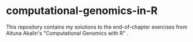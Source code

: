 # computational-genomics-in-R
This repository contains my solutions to the end-of-chapter exercises from Altuna Akalin's "Computational Genomics with R" .
